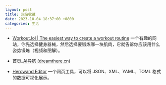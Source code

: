 ```yaml
---
layout: post
title: 网站收藏
date: 2023-10-04 18:37:00 +0800
categories: 生活
---
```

- [Workout.lol | The easiest way to create a workout routine](https://workout.lol/)
一个有趣的网站，你先选择健身器械，然后选择要锻炼哪一块肌肉，它就告诉你应该用什么姿势锻炼（视频和图解）。

- [首页_AI导航 (dreamthere.cn)](https://ai.dreamthere.cn/)
- [Herowand Editor](https://editor.herowand.com/)
一个网页工具，可以将 JSON、XML、YAML、TOML 格式的数据可视化展示。

